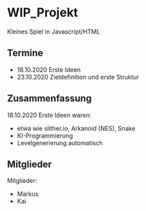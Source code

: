 # WIP_Projekt
Kleines Spiel in Javascript/HTML 


## Termine
- 18.10.2020 Erste Ideen 
- 23.10.2020 Zieldefinition und erste Struktur


## Zusammenfassung
18.10.2020
Erste Ideen waren:
- etwa wie slither.io, Arkanoid (NES), Snake
- KI-Programmierung
- Levelgenerierung automatisch






## Mitglieder
Mitglieder: 
- Markus 
- Kai


